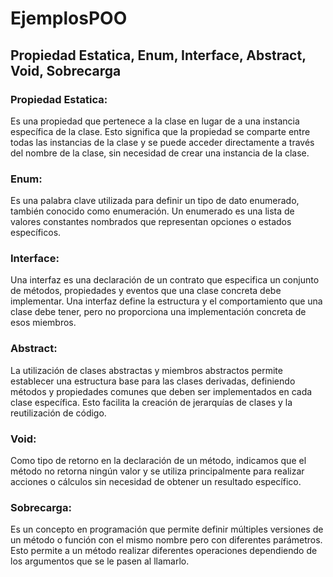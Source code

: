 # EjemplosPOO

## Propiedad Estatica, Enum, Interface, Abstract, Void, Sobrecarga

### Propiedad Estatica:
Es una propiedad que pertenece a la clase en lugar de a una instancia específica de la clase. Esto significa que la propiedad se comparte entre todas las instancias de la clase y se puede acceder directamente a través del nombre de la clase, sin necesidad de crear una instancia de la clase.

### Enum:
Es una palabra clave utilizada para definir un tipo de dato enumerado, también conocido como enumeración. Un enumerado es una lista de valores constantes nombrados que representan opciones o estados específicos.

### Interface:
Una interfaz es una declaración de un contrato que especifica un conjunto de métodos, propiedades y eventos que una clase concreta debe implementar. Una interfaz define la estructura y el comportamiento que una clase debe tener, pero no proporciona una implementación concreta de esos miembros.

### Abstract:
La utilización de clases abstractas y miembros abstractos permite establecer una estructura base para las clases derivadas, definiendo métodos y propiedades comunes que deben ser implementados en cada clase específica. Esto facilita la creación de jerarquías de clases y la reutilización de código.

### Void:
Como tipo de retorno en la declaración de un método, indicamos que el método no retorna ningún valor y se utiliza principalmente para realizar acciones o cálculos sin necesidad de obtener un resultado específico.

### Sobrecarga:
Es un concepto en programación que permite definir múltiples versiones de un método o función con el mismo nombre pero con diferentes parámetros. Esto permite a un método realizar diferentes operaciones dependiendo de los argumentos que se le pasen al llamarlo.
